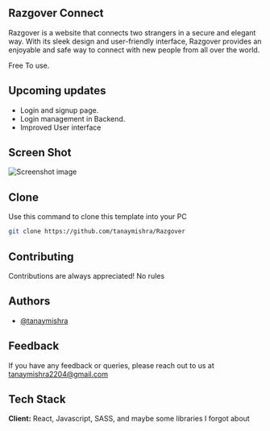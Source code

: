 
## Razgover Connect
Razgover is a website that connects two strangers in a secure and elegant way. With its sleek design and user-friendly interface, Razgover provides an enjoyable and safe way to connect with new people from all over the world.

Free To use.

## Upcoming updates
- Login and signup page.
- Login management in Backend.
- Improved User interface

## Screen Shot
![Screenshot image](https://i.ibb.co/QfHps9t/Screenshot-2023-02-05-211415.png)

## Clone 
Use this command to clone this template into your PC
```bash
git clone https://github.com/tanaymishra/Razgover
```
## Contributing

Contributions are always appreciated!
No rules


## Authors

- [@tanaymishra](https://www.github.com/tanaymishra)


## Feedback

If you have any feedback or queries, please reach out to us at tanaymishra2204@gmail.com


## Tech Stack

**Client:** React, Javascript, SASS, and maybe some libraries I forgot about
